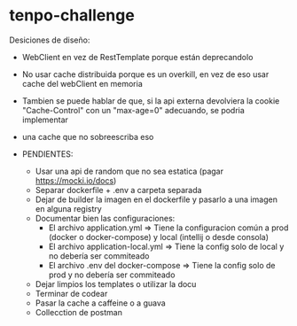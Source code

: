 # tenpo-challenge

Desiciones de diseño:

- WebClient en vez de RestTemplate porque están deprecandolo
- No usar cache distribuida porque es un overkill, en vez de eso usar cache del webClient en memoria
- Tambien se puede hablar de que, si la api externa devolviera la cookie "Cache-Control" con un "max-age=0" adecuando, se podria implementar
- una cache que no sobreescriba eso

- PENDIENTES:
  - Usar una api de random que no sea estatica (pagar https://mocki.io/docs)
  - Separar dockerfile + .env a carpeta separada
  - Dejar de builder la imagen en el dockerfile y pasarlo a una imagen en alguna registry
  - Documentar bien las configuraciones:
    - El archivo application.yml => Tiene la configuracion común a prod (docker o docker-compose) y local (intellij o desde consola)
    - El archivo application-local.yml => Tiene la config solo de local y no debería ser commiteado
    - El archivo .env del docker-compose => Tiene la config solo de prod y no debería ser commiteado
  - Dejar limpios los templates o utilizar la docu
  - Terminar de codear
  - Pasar la cache a caffeine o a guava
  - Collecction de postman